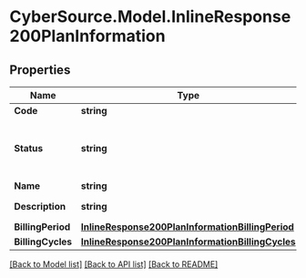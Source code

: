 # CyberSource.Model.InlineResponse200PlanInformation
## Properties

Name | Type | Description | Notes
------------ | ------------- | ------------- | -------------
**Code** | **string** | Plan code  | [optional] 
**Status** | **string** | Plan Status:  - &#x60;DRAFT&#x60;  - &#x60;ACTIVE&#x60;  - &#x60;INACTIVE&#x60;  | [optional] 
**Name** | **string** | Plan name  | [optional] 
**Description** | **string** | Plan description  | [optional] 
**BillingPeriod** | [**InlineResponse200PlanInformationBillingPeriod**](InlineResponse200PlanInformationBillingPeriod.md) |  | [optional] 
**BillingCycles** | [**InlineResponse200PlanInformationBillingCycles**](InlineResponse200PlanInformationBillingCycles.md) |  | [optional] 

[[Back to Model list]](../README.md#documentation-for-models) [[Back to API list]](../README.md#documentation-for-api-endpoints) [[Back to README]](../README.md)

